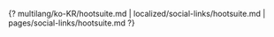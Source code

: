 {? multilang/ko-KR/hootsuite.md | localized/social-links/hootsuite.md | pages/social-links/hootsuite.md ?}
